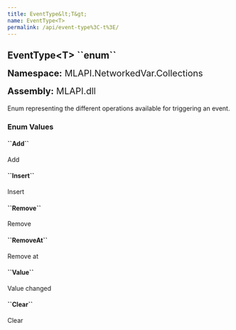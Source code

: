 ```yaml
---
title: EventType&lt;T&gt;
name: EventType<T>
permalink: /api/event-type%3C-t%3E/
---
```


<div style="line-height: 1;">
	<h2 markdown="1">EventType&lt;T&gt; ``enum``</h2>
	<p style="font-size: 20px;"><b>Namespace:</b> MLAPI.NetworkedVar.Collections</p>
	<p style="font-size: 20px;"><b>Assembly:</b> MLAPI.dll</p>
</div>
<p>Enum representing the different operations available for triggering an event.</p>
<div>
	<h3 markdown="1">Enum Values</h3>
	<div>
		<h4 markdown="1"><b>``Add``</b></h4>
		<p>Add</p>
	</div>
	<div>
		<h4 markdown="1"><b>``Insert``</b></h4>
		<p>Insert</p>
	</div>
	<div>
		<h4 markdown="1"><b>``Remove``</b></h4>
		<p>Remove</p>
	</div>
	<div>
		<h4 markdown="1"><b>``RemoveAt``</b></h4>
		<p>Remove at</p>
	</div>
	<div>
		<h4 markdown="1"><b>``Value``</b></h4>
		<p>Value changed</p>
	</div>
	<div>
		<h4 markdown="1"><b>``Clear``</b></h4>
		<p>Clear</p>
	</div>
</div>
